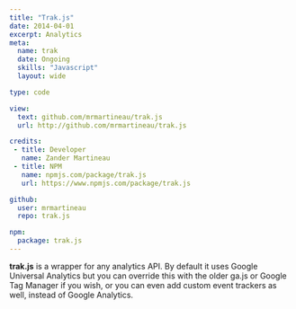 ```yaml
---
title: "Trak.js"
date: 2014-04-01
excerpt: Analytics
meta:
  name: trak
  date: Ongoing
  skills: "Javascript"
  layout: wide

type: code

view:
  text: github.com/mrmartineau/trak.js
  url: http://github.com/mrmartineau/trak.js

credits:
 - title: Developer
   name: Zander Martineau
 - title: NPM
   name: npmjs.com/package/trak.js
   url: https://www.npmjs.com/package/trak.js

github:
  user: mrmartineau
  repo: trak.js

npm:
  package: trak.js
---
```

**trak.js** is a wrapper for any analytics API. By default it uses Google Universal Analytics but you can override this with the older ga.js or Google Tag Manager if you wish, or you can even add custom event trackers as well, instead of Google Analytics.
